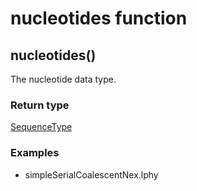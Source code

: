 nucleotides function
====================
nucleotides()
-------------

The nucleotide data type.



### Return type

[SequenceType](../types/SequenceType.md)


### Examples

- simpleSerialCoalescentNex.lphy



